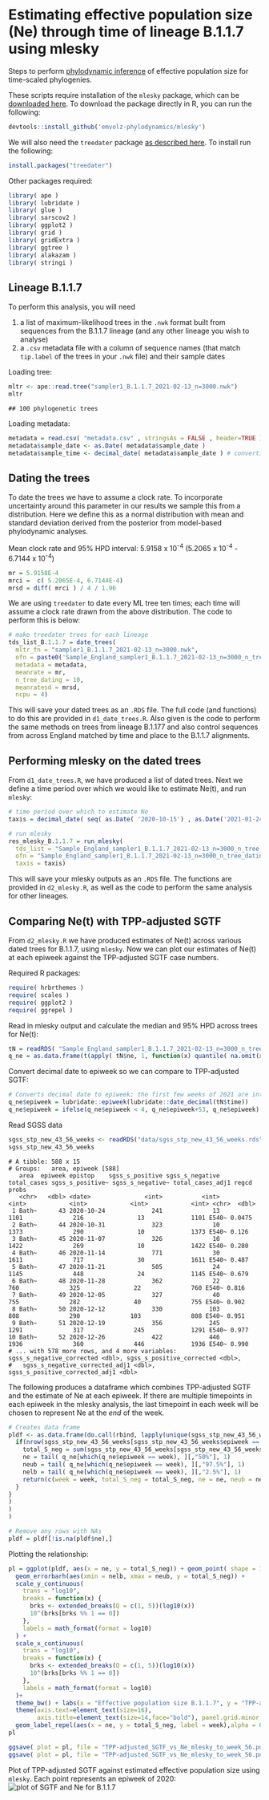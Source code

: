 # Estimating effective population size (Ne) through time of lineage B.1.1.7 using mlesky

Steps to perform [phylodynamic inference](https://www.biorxiv.org/content/10.1101/2021.01.18.427056v1) of effective population size for time-scaled phylogenies. 

These scripts require installation of the `mlesky` package, which can be [downloaded here](https://github.com/emvolz-phylodynamics/mlesky). To download the package directly in R, you can run the following:


```r
devtools::install_github('emvolz-phylodynamics/mlesky') 
```

We will also need the `treedater` package [as described here](https://academic.oup.com/ve/article/3/2/vex025/4100592). To install run the following:

```r
install.packages("treedater")
```



Other packages required:


```r
library( ape )
library( lubridate )
library( glue )
library( sarscov2 ) 
library( ggplot2 )
library( grid )
library( gridExtra )
library( ggtree )
library( alakazam )
library( stringi )
```





## Lineage B.1.1.7

To perform this analysis, you will need 
1) a list of maximum-likelihood trees in the `.nwk` format built from sequences from the B.1.1.7 lineage (and any other lineage you wish to analyse)
2) a `.csv` metadata file with a column of sequence names (that match `tip.label` of the trees in your `.nwk` file) and their sample dates


Loading tree:
```r
mltr <- ape::read.tree("sampler1_B.1.1.7_2021-02-13_n=3000.nwk")
mltr

```


```
## 100 phylogenetic trees
```

Loading metadata:
```r
metadata = read.csv( "metadata.csv" , stringsAs = FALSE , header=TRUE )
metadata$sample_date <- as.Date( metadata$sample_date )
metadata$sample_time <- decimal_date( metadata$sample_date ) # converting to decimal date for use in treedater
```

## Dating the trees


To date the trees we have to assume a clock rate. To incorporate uncertainty around this parameter in our results we sample this from a distribution. Here we define this as a normal distribution with mean and standard deviation derived from the posterior from model-based phylodynamic analyses.

Mean clock rate and 95% HPD interval: 5.9158 x 10<sup>-4</sup>	(5.2065 x 10<sup>-4</sup> - 6.7144 x 10<sup>-4</sup>)
```r
mr = 5.9158E-4
mrci = 	c( 5.2065E-4, 6.7144E-4)
mrsd = diff( mrci ) / 4 / 1.96

```

We are using `treedater` to date every ML tree ten times; each time will assume a clock rate drawn from the above distribution. The code to perform this is below:


```r
# make treedater trees for each lineage
tds_list_B.1.1.7 = date_trees(
  mltr_fn = "sampler1_B.1.1.7_2021-02-13_n=3000.nwk",
  ofn = paste0('Sample_England_sampler1_B.1.1.7_2021-02-13_n=3000_n_tree_dating_10'), 
  metadata = metadata, 
  meanrate = mr,
  n_tree_dating = 10,
  meanratesd = mrsd, 
  ncpu = 4)

```
This will save your dated trees as an `.RDS` file. The full code (and functions) to do this are provided in `d1_date_trees.R`. Also given is the code to perform the same methods on trees from lineage B.1.177 and also control sequences from across England matched by time and place to the B.1.1.7 alignments.



## Performing mlesky on the dated trees


From `d1_date_trees.R`, we have produced a list of dated trees. Next we define a time period over which we would like to estimate Ne(t), and run `mlesky`:


```r
# time period over which to estimate Ne
taxis = decimal_date( seq( as.Date( '2020-10-15') , as.Date('2021-01-24'), by = 1) )

# run mlesky
res_mlesky_B.1.1.7 = run_mlesky(
  tds_list = "Sample_England_sampler1_B.1.1.7_2021-02-13_n=3000_n_tree_dating_10_dated_trees.rds",
  ofn = "Sample_England_sampler1_B.1.1.7_2021-02-13_n=3000_n_tree_dating_10", 
  taxis = taxis)
```
This will save your mlesky outputs as an `.RDS` file. The functions are provided in `d2_mlesky.R`, as well as the code to perform the same analysis for other lineages.



## Comparing Ne(t) with TPP-adjusted SGTF


From `d2_mlesky.R` we have produced estimates of Ne(t) across various dated trees for B.1.1.7, using `mlesky`. Now we can plot our estimates of Ne(t) at each epiweek against the TPP-adjusted SGTF case numbers.

Required R packages:
```r
require( hrbrthemes )
require( scales )
require( ggplot2 )
require( ggrepel )
```

Read in mlesky output and calculate the median and 95% HPD across trees for Ne(t):

```r
tN = readRDS( "Sample_England_sampler1_B.1.1.7_2021-02-13_n=3000_n_tree_dating_10_mlesky.rds" )
q_ne = as.data.frame(t(apply( tN$ne, 1, function(x) quantile( na.omit(x), c(.5, .025, .975 )) )))
```

Convert decimal date to epiweek so we can compare to TPP-adjusted SGTF:

```r
# Converts decimal date to epiweek; the first few weeks of 2021 are interpreted as weeks 54-56 of 2020
q_ne$epiweek = lubridate::epiweek(lubridate::date_decimal(tN$time))
q_ne$epiweek = ifelse(q_ne$epiweek < 4, q_ne$epiweek+53, q_ne$epiweek)
```


Read SGSS data
```r
sgss_stp_new_43_56_weeks <- readRDS("data/sgss_stp_new_43_56_weeks.rds")
sgss_stp_new_43_56_weeks
```

```
# A tibble: 588 x 15
# Groups:   area, epiweek [588]
   area  epiweek epistop    sgss_s_positive sgss_s_negative total_cases sgss_s_positive~ sgss_s_negative~ total_cases_adj1 regcd  probs
   <chr>   <dbl> <date>               <int>           <int>       <int>            <int>            <int>            <int> <chr>  <dbl>
 1 Bath~      43 2020-10-24             241              13        1101              216               13             1101 E540~ 0.0475
 2 Bath~      44 2020-10-31             323              10        1373              290               10             1373 E540~ 0.126 
 3 Bath~      45 2020-11-07             326              10        1422              269               10             1422 E540~ 0.280 
 4 Bath~      46 2020-11-14             771              30        1611              717               30             1611 E540~ 0.487 
 5 Bath~      47 2020-11-21             505              24        1145              448               24             1145 E540~ 0.679 
 6 Bath~      48 2020-11-28             362              22         760              325               22              760 E540~ 0.816 
 7 Bath~      49 2020-12-05             327              40         755              282               40              755 E540~ 0.902 
 8 Bath~      50 2020-12-12             330             103         808              290              103              808 E540~ 0.951 
 9 Bath~      51 2020-12-19             356             245        1291              317              245             1291 E540~ 0.977 
10 Bath~      52 2020-12-26             422             446        1936              360              446             1936 E540~ 0.990 
# ... with 578 more rows, and 4 more variables: sgss_s_negative_corrected <dbl>, sgss_s_positive_corrected <dbl>,
#   sgss_s_negative_corrected_adj1 <dbl>, sgss_s_positive_corrected_adj1 <dbl>
```

The following produces a dataframe which combines TPP-adjusted SGTF and the estimate of Ne at each epiweek. If there are multiple timepoints in each epiweek in the mlesky analysis, the last timepoint in each week will be chosen to represent Ne at the *end* of the week.

```r
# Creates data frame 
pldf <- as.data.frame(do.call(rbind, lapply(unique(sgss_stp_new_43_56_weeks$epiweek), function(week) {
  if(nrow(sgss_stp_new_43_56_weeks[sgss_stp_new_43_56_weeks$epiweek == week, ]) == 42) {# checking there are no duplicates; there are 42 STPs
    total_S_neg = sum(sgss_stp_new_43_56_weeks[sgss_stp_new_43_56_weeks$epiweek == week, "sgss_s_negative_corrected"])
    ne = tail( q_ne[which(q_ne$epiweek == week), ][,"50%"], 1)
    neub = tail( q_ne[which(q_ne$epiweek == week), ][,"97.5%"], 1)
    nelb = tail( q_ne[which(q_ne$epiweek == week), ][,"2.5%"], 1)
    return(c(week = week, total_S_neg = total_S_neg, ne = ne, neub = neub, nelb = nelb))
  }
}
)
)
)

# Remove any rows with NAs
pldf = pldf[!is.na(pldf$ne),] 
```

Plotting the relationship:

```r
pl = ggplot(pldf, aes(x = ne, y = total_S_neg)) + geom_point( shape = 15) + 
  geom_errorbarh(aes(xmin = nelb, xmax = neub, y = total_S_neg)) +
  scale_y_continuous(
    trans = "log10",
    breaks = function(x) {
      brks <- extended_breaks(Q = c(1, 5))(log10(x))
      10^(brks[brks %% 1 == 0])
    },
    labels = math_format(format = log10)
  ) +
  scale_x_continuous(
    trans = "log10",
    breaks = function(x) {
      brks <- extended_breaks(Q = c(1, 5))(log10(x))
      10^(brks[brks %% 1 == 0])
    },
    labels = math_format(format = log10)
  )+
  theme_bw() + labs(x = "Effective population size B.1.1.7", y = "TPP-adjusted SGTF case numbers") +
  theme(axis.text=element_text(size=16),
        axis.title=element_text(size=14,face="bold"), panel.grid.minor = element_blank())+ annotation_logticks() +
  geom_label_repel(aes(x = ne, y = total_S_neg, label = week),alpha = 0.8)
pl

ggsave( plot = pl, file = "TPP-adjusted_SGTF_vs_Ne_mlesky_to_week_56.pdf", width = 8, height = 8 )
ggsave( plot = pl, file = "TPP-adjusted_SGTF_vs_Ne_mlesky_to_week_56.png", width = 8, height = 8 )

```

Plot of TPP-adjusted SGTF against estimated effective population size using `mlesky`. Each point represents an epiweek of 2020:
![plot of SGTF and Ne for B.1.1.7](TPP-adjusted_SGTF_vs_Ne_mlesky_to_week_56.png)



